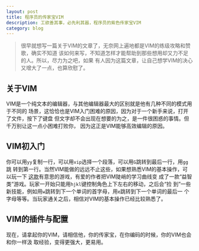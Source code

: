 ```yaml
---
layout: post
title: 程序员的传家宝VIM
description: 工欲善其事，必先利其器，程序员的紫色传家宝VIM
category: blog
---
```


> 很早就想写一篇关于VIM的文章了，无奈网上遍地都是VIM的练级攻略和赞歌，确实不知道
> 该如何来写，不知道怎样才能帮助到那些想用却又力不足的人。所以，尽力为之吧，如果
> 有人因为这篇文章，让自己想学VIM的决心又增大了一点，也算欣慰了。

## 关于VIM
VIM是一个纯文本的编辑器，与其他编辑器最大的区别就是他有几种不同的模式用于不同的
场景，这恰恰也是VIM入门困难的原因，因为对于一个新手来说，打开了文件，按下了键盘
但文字却不会出现在想要的为之，是一件很困惑的事情。但千万别让这一点小困难打败你，
因为这正是VIM能够高效编辑的原因。

## VIM初入门
你可以用`yy`复制一行，可以用`vip`选择一个段落，可以用`G`跳转到最后一行，用`gg`跳
转到第一行。当然VIM能做的远远不止这些，如果想熟悉VIM的基本操作，可以玩一下
[这款](http://vim-adventures.com/)有意思的游戏，有爱的作者把VIM陡峭的学习曲线变
成了一款“益智类”游戏。玩家一开始只能用`hjkl`键控制角色上下左右的移动，之后会“捡
到”一些新技能，例如用`w`跳转到下一个单词的首字母，用`e`跳转到下一个单词的最后一
个字母等等。当玩家通关之后，相信对VIM的基本操作已经比较熟悉了。

## VIM的插件与配置
现在，请拿起你的VIM，请相信他，你的传家宝，在你编码的时候，你的VIM也会和你一样汲
取经验，变得更强大，更易用。
